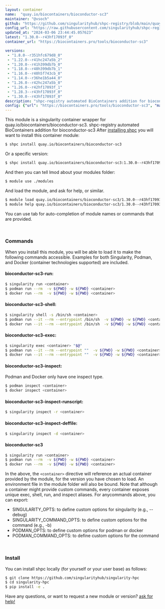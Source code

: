 ```yaml
---
layout: container
name:  "quay.io/biocontainers/bioconductor-sc3"
maintainer: "@vsoch"
github: "https://github.com/singularityhub/shpc-registry/blob/main/quay.io/biocontainers/bioconductor-sc3/container.yaml"
config_url: "https://raw.githubusercontent.com/singularityhub/shpc-registry/main/quay.io/biocontainers/bioconductor-sc3/container.yaml"
updated_at: "2024-03-06 23:44:45.057623"
latest: "1.30.0--r43hf17093f_0"
container_url: "https://biocontainers.pro/tools/bioconductor-sc3"

versions:
 - "1.8.0--r351hfc679d8_0"
 - "1.22.0--r41hc247a5b_2"
 - "1.20.0--r41h399db7b_0"
 - "1.18.0--r40h399db7b_1"
 - "1.16.0--r40h5f743cb_0"
 - "1.14.0--r36he1b5a44_0"
 - "1.26.0--r42hc247a5b_0"
 - "1.26.0--r42hf17093f_1"
 - "1.28.3--r43hf17093f_0"
 - "1.30.0--r43hf17093f_0"
description: "shpc-registry automated BioContainers addition for bioconductor-sc3"
config: {"url": "https://biocontainers.pro/tools/bioconductor-sc3", "maintainer": "@vsoch", "description": "shpc-registry automated BioContainers addition for bioconductor-sc3", "latest": {"1.30.0--r43hf17093f_0": "sha256:9745f73f184e303ffa5146e0bd51e49510ac09cea216fc3c1b7a7a83bb1ff014"}, "tags": {"1.8.0--r351hfc679d8_0": "sha256:0497316480637c02d04e33c439f662e6cd00b812e5703e16f6d3e9255847963c", "1.22.0--r41hc247a5b_2": "sha256:4bb50eaefc15a90c33b2a65ee0d8636d63897a7032db8bac7a8496e68422fb55", "1.20.0--r41h399db7b_0": "sha256:fd0884ecbb56a93615070033e6851d9f8bbd164fff7020b424e1ccbbb59ceb10", "1.18.0--r40h399db7b_1": "sha256:703e12fb4561f8c614fcd106624f06ababf386fd12284553d68025844f42eac6", "1.16.0--r40h5f743cb_0": "sha256:2f7756554fa69a521f918b4f0b532bf91a79562a148c5ee5458a48a5d3c3f771", "1.14.0--r36he1b5a44_0": "sha256:40fb1b93cdfad0b302e40301efa0482002b8568a1643f0c9536e391aae9a70d5", "1.26.0--r42hc247a5b_0": "sha256:987f977515ba7c58418d2fc3250db148f3a784f9fe9fd88cd983680199fa106a", "1.26.0--r42hf17093f_1": "sha256:cc00dcfa40cd5e124910972fda4dd9a0a9799ac9a92a099bacccc5313e753a54", "1.28.3--r43hf17093f_0": "sha256:456229a8dcbe7220b8fbd7f2f258fffaabd0fa0d4f087d457bae113b68cac009", "1.30.0--r43hf17093f_0": "sha256:9745f73f184e303ffa5146e0bd51e49510ac09cea216fc3c1b7a7a83bb1ff014"}, "docker": "quay.io/biocontainers/bioconductor-sc3"}
---
```


This module is a singularity container wrapper for quay.io/biocontainers/bioconductor-sc3.
shpc-registry automated BioContainers addition for bioconductor-sc3
After [installing shpc](#install) you will want to install this container module:


```bash
$ shpc install quay.io/biocontainers/bioconductor-sc3
```

Or a specific version:

```bash
$ shpc install quay.io/biocontainers/bioconductor-sc3:1.30.0--r43hf17093f_0
```

And then you can tell lmod about your modules folder:

```bash
$ module use ./modules
```

And load the module, and ask for help, or similar.

```bash
$ module load quay.io/biocontainers/bioconductor-sc3/1.30.0--r43hf17093f_0
$ module help quay.io/biocontainers/bioconductor-sc3/1.30.0--r43hf17093f_0
```

You can use tab for auto-completion of module names or commands that are provided.

<br>

### Commands

When you install this module, you will be able to load it to make the following commands accessible.
Examples for both Singularity, Podman, and Docker (container technologies supported) are included.

#### bioconductor-sc3-run:

```bash
$ singularity run <container>
$ podman run --rm  -v ${PWD} -w ${PWD} <container>
$ docker run --rm  -v ${PWD} -w ${PWD} <container>
```

#### bioconductor-sc3-shell:

```bash
$ singularity shell -s /bin/sh <container>
$ podman run --it --rm --entrypoint /bin/sh  -v ${PWD} -w ${PWD} <container>
$ docker run --it --rm --entrypoint /bin/sh  -v ${PWD} -w ${PWD} <container>
```

#### bioconductor-sc3-exec:

```bash
$ singularity exec <container> "$@"
$ podman run --it --rm --entrypoint ""  -v ${PWD} -w ${PWD} <container> "$@"
$ docker run --it --rm --entrypoint ""  -v ${PWD} -w ${PWD} <container> "$@"
```

#### bioconductor-sc3-inspect:

Podman and Docker only have one inspect type.

```bash
$ podman inspect <container>
$ docker inspect <container>
```

#### bioconductor-sc3-inspect-runscript:

```bash
$ singularity inspect -r <container>
```

#### bioconductor-sc3-inspect-deffile:

```bash
$ singularity inspect -d <container>
```



#### bioconductor-sc3

```bash
$ singularity run <container>
$ podman run --rm  -v ${PWD} -w ${PWD} <container>
$ docker run --rm  -v ${PWD} -w ${PWD} <container>
```


In the above, the `<container>` directive will reference an actual container provided
by the module, for the version you have chosen to load. An environment file in the
module folder will also be bound. Note that although a container
might provide custom commands, every container exposes unique exec, shell, run, and
inspect aliases. For anycommands above, you can export:

 - SINGULARITY_OPTS: to define custom options for singularity (e.g., --debug)
 - SINGULARITY_COMMAND_OPTS: to define custom options for the command (e.g., -b)
 - PODMAN_OPTS: to define custom options for podman or docker
 - PODMAN_COMMAND_OPTS: to define custom options for the command

<br>

### Install

You can install shpc locally (for yourself or your user base) as follows:

```bash
$ git clone https://github.com/singularityhub/singularity-hpc
$ cd singularity-hpc
$ pip install -e .
```

Have any questions, or want to request a new module or version? [ask for help!](https://github.com/singularityhub/singularity-hpc/issues)